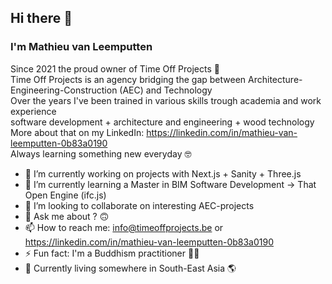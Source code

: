 ## Hi there 👋
### I'm Mathieu van Leemputten

Since 2021 the proud owner of Time Off Projects 🚀 <br>
Time Off Projects is an agency bridging the gap between Architecture-Engineering-Construction (AEC) and Technology <br>
Over the years I've been trained in various skills trough academia and work experience <br>
software development + architecture and engineering + wood technology <br>
More about that on my LinkedIn: <https://linkedin.com/in/mathieu-van-leemputten-0b83a0190> <br>
Always learning something new everyday 🤓


- 🔭 I’m currently working on projects with Next.js + Sanity + Three.js
- 🌱 I’m currently learning a Master in BIM Software Development -> That Open Engine (ifc.js)
- 🤝 I’m looking to collaborate on interesting AEC-projects
- 💬 Ask me about ? 🙃
- 📫 How to reach me: info@timeoffprojects.be or <https://linkedin.com/in/mathieu-van-leemputten-0b83a0190> 
- ⚡ Fun fact: I'm a Buddhism practitioner 🧘‍♂️
- 📍 Currently living somewhere in South-East Asia 🌎
